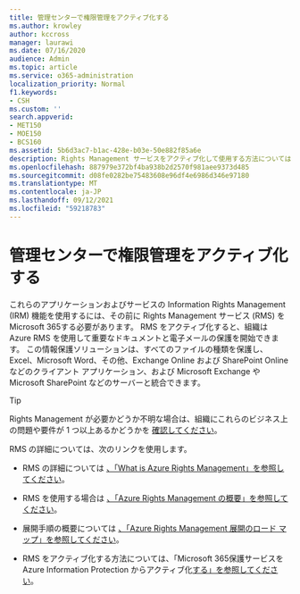 ```yaml
---
title: 管理センターで権限管理をアクティブ化する
ms.author: krowley
author: kccross
manager: laurawi
ms.date: 07/16/2020
audience: Admin
ms.topic: article
ms.service: o365-administration
localization_priority: Normal
f1.keywords:
- CSH
ms.custom: ''
search.appverid:
- MET150
- MOE150
- BCS160
ms.assetid: 5b6d3ac7-b1ac-428e-b03e-50e882f85a6e
description: Rights Management サービスをアクティブ化して使用する方法については、Microsoft 365。
ms.openlocfilehash: 887979e372bf4ba938b2d2570f981aee9373d485
ms.sourcegitcommit: d08fe0282be75483608e96df4e6986d346e97180
ms.translationtype: MT
ms.contentlocale: ja-JP
ms.lasthandoff: 09/12/2021
ms.locfileid: "59218783"
---
```

# <a name="activate-rights-management-in-the-admin-center"></a>管理センターで権限管理をアクティブ化する

これらのアプリケーションおよびサービスの Information Rights Management (IRM) 機能を使用するには、その前に Rights Management サービス (RMS) をMicrosoft 365する必要があります。 RMS をアクティブ化すると、組織は Azure RMS を使用して重要なドキュメントと電子メールの保護を開始できます。 この情報保護ソリューションは、すべてのファイルの種類を保護し、Excel、Microsoft Word、その他、Exchange Online および SharePoint Online などのクライアント アプリケーション、および Microsoft Exchange や Microsoft SharePoint などのサーバーと統合できます。
  
> [!TIP]
> Rights Management が必要かどうか不明な場合は、組織にこれらのビジネス上の問題や要件が 1 つ以上あるかどうかを [確認してください](/azure/information-protection/what-is-azure-rms#business-problems-solved-by-azure-rights-management)。 
  
RMS の詳細については、次のリンクを使用します。
  
- RMS の詳細については [、「What is Azure Rights Management」を参照してください](/rights-management/understand-explore/what-is-azure-rms)。

- RMS を使用する場合は [、「Azure Rights Management の概要」を参照してください](/rights-management/understand-explore/azure-rights-management)。

- 展開手順の概要については [、「Azure Rights Management 展開のロード マップ」を参照してください](/rights-management/plan-design/deployment-roadmap)。

- RMS をアクティブ化する方法については、「Microsoft 365保護サービスを Azure Information Protection からアクティブ化[する」を参照してください](/azure/information-protection/activate-service)。